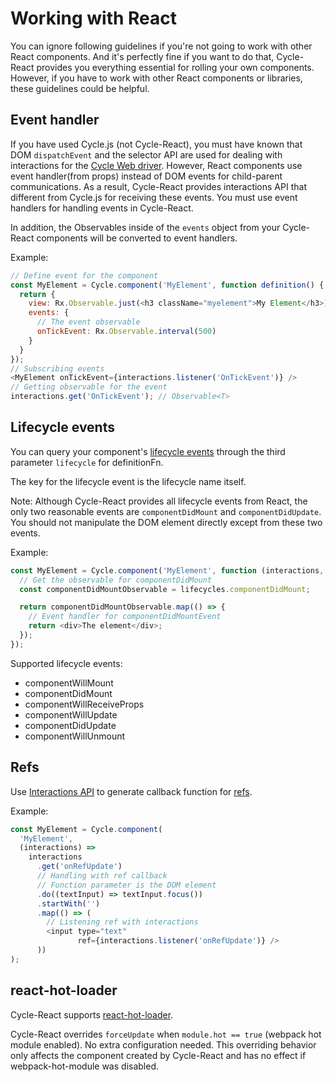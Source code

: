 # Working with React

You can ignore following guidelines if you're not going to work with other
React components. And it's perfectly fine if you want to do that, Cycle-React
provides you everything essential for rolling your own components. However,
if you have to work with other React components or libraries, these guidelines
could be helpful.

## Event handler

If you have used Cycle.js (not Cycle-React), you must have known that DOM
`dispatchEvent` and the selector API are used for dealing with interactions
for the [Cycle Web driver](http://cycle.js.org/basic-examples.html).
However, React components use event handler(from props) instead of
DOM events for child-parent communications. As a result, Cycle-React provides
interactions API that different from Cycle.js for receiving these events. You
must use event handlers for handling events in Cycle-React.

In addition, the Observables inside of the `events` object from your Cycle-React
components will be converted to event handlers.

Example:

```js
// Define event for the component
const MyElement = Cycle.component('MyElement', function definition() {
  return {
    view: Rx.Observable.just(<h3 className="myelement">My Element</h3>),
    events: {
      // The event observable
      onTickEvent: Rx.Observable.interval(500)
    }
  }
});
// Subscribing events
<MyElement onTickEvent={interactions.listener('OnTickEvent')} />
// Getting observable for the event
interactions.get('OnTickEvent'); // Observable<T>
```

## Lifecycle events

You can query your component's
[lifecycle events](https://facebook.github.io/react/docs/component-specs.html)
through the third parameter `lifecycle` for definitionFn.

The key for the lifecycle event is the lifecycle name itself.

Note: Although Cycle-React provides all lifecycle events from React, the only
two reasonable events are `componentDidMount` and `componentDidUpdate`.
You should not manipulate the DOM element directly except from these two events.

Example:

```js
const MyElement = Cycle.component('MyElement', function (interactions, props, lifecycles) {
  // Get the observable for componentDidMount
  const componentDidMountObservable = lifecycles.componentDidMount;

  return componentDidMountObservable.map(() => {
    // Event handler for componentDidMountEvent
    return <div>The element</div>;
  });
});
```

Supported lifecycle events:

- componentWillMount
- componentDidMount
- componentWillReceiveProps
- componentWillUpdate
- componentDidUpdate
- componentWillUnmount

## Refs

Use [Interactions API](/docs/interactions.md) to generate callback function for
[refs](https://facebook.github.io/react/docs/refs-and-the-dom.html).

Example:

```js
const MyElement = Cycle.component(
  'MyElement',
  (interactions) =>
    interactions
      .get('onRefUpdate')
      // Handling with ref callback
      // Function parameter is the DOM element
      .do((textInput) => textInput.focus())
      .startWith('')
      .map(() => (
        // Listening ref with interactions
        <input type="text"
               ref={interactions.listener('onRefUpdate')} />
      ))
);
```

## react-hot-loader

Cycle-React supports
[react-hot-loader](https://github.com/gaearon/react-hot-loader).

Cycle-React overrides `forceUpdate` when `module.hot == true`
(webpack hot module enabled). No extra configuration needed.
This overriding behavior only affects the component created by Cycle-React
and has no effect if webpack-hot-module was disabled.
